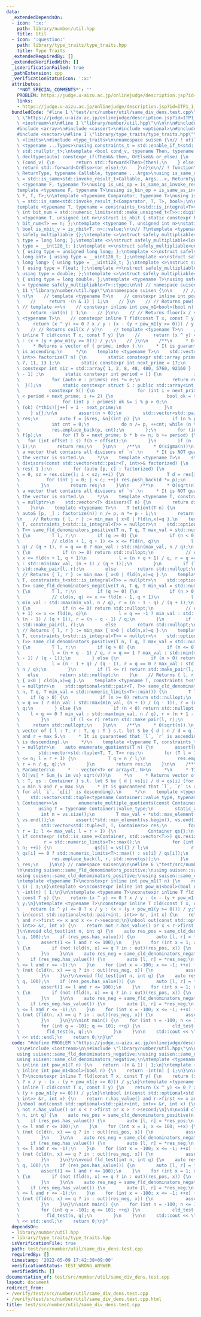 ```yaml
---
data:
  _extendedDependsOn:
  - icon: ':x:'
    path: library/number/util.hpp
    title: Util
  - icon: ':question:'
    path: library/type_traits/type_traits.hpp
    title: Type Traits
  _extendedRequiredBy: []
  _extendedVerifiedWith: []
  _isVerificationFailed: true
  _pathExtension: cpp
  _verificationStatusIcon: ':x:'
  attributes:
    '*NOT_SPECIAL_COMMENTS*': ''
    PROBLEM: https://judge.u-aizu.ac.jp/onlinejudge/description.jsp?id=ITP1_1_A
    links:
    - https://judge.u-aizu.ac.jp/onlinejudge/description.jsp?id=ITP1_1_A
  bundledCode: "#line 1 \"test/src/number/util/same_div_dens.test.cpp\"\n#define PROBLEM\
    \ \"https://judge.u-aizu.ac.jp/onlinejudge/description.jsp?id=ITP1_1_A\"\n\n#include\
    \ <iostream>\n\n#line 1 \"library/number/util.hpp\"\n\n\n\n#include <algorithm>\n\
    #include <array>\n#include <cassert>\n#include <optional>\n#include <tuple>\n\
    #include <vector>\n#line 1 \"library/type_traits/type_traits.hpp\"\n\n\n\n#include\
    \ <limits>\n#include <type_traits>\n\nnamespace suisen {\n// ! utility\ntemplate\
    \ <typename ...Types>\nusing constraints_t = std::enable_if_t<std::conjunction_v<Types...>,\
    \ std::nullptr_t>;\ntemplate <bool cond_v, typename Then, typename OrElse>\nconstexpr\
    \ decltype(auto) constexpr_if(Then&& then, OrElse&& or_else) {\n    if constexpr\
    \ (cond_v) {\n        return std::forward<Then>(then);\n    } else {\n       \
    \ return std::forward<OrElse>(or_else);\n    }\n}\n\n// ! function\ntemplate <typename\
    \ ReturnType, typename Callable, typename ...Args>\nusing is_same_as_invoke_result\
    \ = std::is_same<std::invoke_result_t<Callable, Args...>, ReturnType>;\ntemplate\
    \ <typename F, typename T>\nusing is_uni_op = is_same_as_invoke_result<T, F, T>;\n\
    template <typename F, typename T>\nusing is_bin_op = is_same_as_invoke_result<T,\
    \ F, T, T>;\n\ntemplate <typename Comparator, typename T>\nusing is_comparator\
    \ = std::is_same<std::invoke_result_t<Comparator, T, T>, bool>;\n\n// ! integral\n\
    template <typename T, typename = constraints_t<std::is_integral<T>>>\nconstexpr\
    \ int bit_num = std::numeric_limits<std::make_unsigned_t<T>>::digits;\ntemplate\
    \ <typename T, unsigned int n>\nstruct is_nbit { static constexpr bool value =\
    \ bit_num<T> == n; };\ntemplate <typename T, unsigned int n>\nstatic constexpr\
    \ bool is_nbit_v = is_nbit<T, n>::value;\n\n// ?\ntemplate <typename T>\nstruct\
    \ safely_multipliable {};\ntemplate <>\nstruct safely_multipliable<int> { using\
    \ type = long long; };\ntemplate <>\nstruct safely_multipliable<long long> { using\
    \ type = __int128_t; };\ntemplate <>\nstruct safely_multipliable<unsigned int>\
    \ { using type = unsigned long long; };\ntemplate <>\nstruct safely_multipliable<unsigned\
    \ long int> { using type = __uint128_t; };\ntemplate <>\nstruct safely_multipliable<unsigned\
    \ long long> { using type = __uint128_t; };\ntemplate <>\nstruct safely_multipliable<float>\
    \ { using type = float; };\ntemplate <>\nstruct safely_multipliable<double> {\
    \ using type = double; };\ntemplate <>\nstruct safely_multipliable<long double>\
    \ { using type = long double; };\ntemplate <typename T>\nusing safely_multipliable_t\
    \ = typename safely_multipliable<T>::type;\n\n} // namespace suisen\n\n\n#line\
    \ 11 \"library/number/util.hpp\"\n\nnamespace suisen {\n\n    // // Returns pow(-1,\
    \ n)\n    // template <typename T>\n    // constexpr inline int pow_m1(T n) {\n\
    \    //     return -(n & 1) | 1;\n    // }\n    // // Returns pow(-1, n)\n   \
    \ // template <>\n    // constexpr inline int pow_m1<bool>(bool n) {\n    // \
    \    return -int(n) | 1;\n    // }\n\n    // // Returns floor(x / y)\n    // template\
    \ <typename T>\n    // constexpr inline T fld(const T x, const T y) {\n    //\
    \     return (x ^ y) >= 0 ? x / y : (x - (y + pow_m1(y >= 0))) / y;\n    // }\n\
    \    // // Returns ceil(x / y)\n    // template <typename T>\n    // constexpr\
    \ inline T cld(const T x, const T y) {\n    //     return (x ^ y) <= 0 ? x / y\
    \ : (x + (y + pow_m1(y >= 0))) / y;\n    // }\n\n    /**\n     * O(sqrt(n))\n\
    \     * Returns a vector of { prime, index }.\n     * It is guaranteed that `prime`\
    \ is ascending.\n     */\n    template <typename T>\n    std::vector<std::pair<T,\
    \ int>> factorize(T n) {\n        static constexpr std::array primes{ 2, 3, 5,\
    \ 7, 11, 13 };\n        static constexpr int next_prime = 17;\n        static\
    \ constexpr int siz = std::array{ 1, 2, 8, 48, 480, 5760, 92160 } [primes.size()\
    \ - 1] ;\n        static constexpr int period = [] {\n            int res = 1;\n\
    \            for (auto e : primes) res *= e;\n            return res;\n      \
    \  }();\n        static constexpr struct S : public std::array<int, siz> {\n \
    \           constexpr S() {\n                for (int i = next_prime, j = 0; i\
    \ < period + next_prime; i += 2) {\n                    bool ok = true;\n    \
    \                for (int p : primes) ok &= i % p > 0;\n                    if\
    \ (ok) (*this)[j++] = i - next_prime;\n                }\n            }\n    \
    \    } s{};\n\n        assert(n > 0);\n        std::vector<std::pair<T, int>>\
    \ res;\n        auto f = [&res, &n](int p) {\n            if (n % p) return;\n\
    \            int cnt = 0;\n            do n /= p, ++cnt; while (n % p == 0);\n\
    \            res.emplace_back(p, cnt);\n        };\n        for (int p : primes)\
    \ f(p);\n        for (T b = next_prime; b * b <= n; b += period) {\n         \
    \   for (int offset : s) f(b + offset);\n        }\n        if (n != 1) res.emplace_back(n,\
    \ 1);\n        return res;\n    }\n\n    /**\n     * O(sigma(n))\n     * Returns\
    \ a vector that contains all divisors of `n`.\n     * It is NOT guaranteed that\
    \ the vector is sorted.\n     */\n    template <typename T>\n    std::vector<T>\
    \ divisors(const std::vector<std::pair<T, int>>& factorized) {\n        std::vector<T>\
    \ res{ 1 };\n        for (auto [p, c] : factorized) {\n            for (int i\
    \ = 0, sz = res.size(); i < sz; ++i) {\n                T d = res[i];\n      \
    \          for (int j = 0; j < c; ++j) res.push_back(d *= p);\n            }\n\
    \        }\n        return res;\n    }\n\n    /**\n     * O(sqrt(n))\n     * Returns\
    \ a vector that contains all divisors of `n`.\n     * It is NOT guaranteed that\
    \ the vector is sorted.\n     */\n    template <typename T, constraints_t<std::is_integral<T>>\
    \ = nullptr>\n    std::vector<T> divisors(T n) {\n        return divisors(factorize(n));\n\
    \    }\n\n    template <typename T>\n    T totient(T n) {\n        for (const\
    \ auto& [p, _] : factorize(n)) n /= p, n *= p - 1;\n        return n;\n    }\n\
    \n    // Returns { l, r } := min_max { x>0 | fld(n,x)=q }.\n    template <typename\
    \ T, constraints_t<std::is_integral<T>> = nullptr>\n    std::optional<std::pair<T,\
    \ T>> same_fld_denominators_positive(T n, T q, T max_val = std::numeric_limits<T>::max())\
    \ {\n        T l, r;\n        if (q >= 0) {\n            if (n < 0) return std::nullopt;\n\
    \            // cld(n + 1, q + 1) <= x <= fld(n, q)\n            l = (n + 1 +\
    \ q) / (q + 1), r = q == 0 ? max_val : std::min(max_val, n / q);\n        } else\
    \ {\n            if (n >= 0) return std::nullopt;\n            // cld(n, q) <=\
    \ x <= fld(n + 1, q + 1)\n            l = (n + q + 1) / q, r = q == -1 ? max_val\
    \ : std::min(max_val, (n + 1) / (q + 1));\n        }\n        if (l <= r) return\
    \ std::make_pair(l, r);\n        else        return std::nullopt;\n    }\n   \
    \ // Returns { l, r } := min_max { x<0 | fld(n,x)=q }.\n    template <typename\
    \ T, constraints_t<std::is_integral<T>> = nullptr>\n    std::optional<std::pair<T,\
    \ T>> same_fld_denominators_negative(T n, T q, T min_val = std::numeric_limits<T>::min())\
    \ {\n        T l, r;\n        if (q >= 0) {\n            if (n > 0) return std::nullopt;\n\
    \            // cld(n, q) <= x <= fld(n - 1, q + 1)\n            l = q == 0 ?\
    \ min_val : std::max(min_val, n / q), r = (n - 1 - q) / (q + 1);\n        } else\
    \ {\n            if (n <= 0) return std::nullopt;\n            // cld(n - 1, q\
    \ + 1) <= x <= fld(n, q)\n            l = q == -1 ? min_val : std::max(min_val,\
    \ (n - 1) / (q + 1)), r = (n - q - 1) / q;\n        }\n        if (l <= r) return\
    \ std::make_pair(l, r);\n        else        return std::nullopt;\n    }\n   \
    \ // Returns { l, r } := min_max { x>0 | cld(n,x)=q }.\n    template <typename\
    \ T, constraints_t<std::is_integral<T>> = nullptr>\n    std::optional<std::pair<T,\
    \ T>> same_cld_denominators_positive(T n, T q, T max_val = std::numeric_limits<T>::max())\
    \ {\n        T l, r;\n        if (q > 0) {\n            if (n <= 0) return std::nullopt;\n\
    \            l = (n + q - 1) / q, r = q == 1 ? max_val : std::min(max_val, (n\
    \ - 1) / (q - 1));\n        } else {\n            if (n > 0) return std::nullopt;\n\
    \            l = (n - 1 + q) / (q - 1), r = q == 0 ? max_val : std::min(max_val,\
    \ n / q);\n        }\n        if (l <= r) return std::make_pair(l, r);\n     \
    \   else        return std::nullopt;\n    }\n    // Returns { l, r } := min_max\
    \ { x<0 | cld(n,x)=q }.\n    template <typename T, constraints_t<std::is_integral<T>>\
    \ = nullptr>\n    std::optional<std::pair<T, T>> same_cld_denominators_negative(T\
    \ n, T q, T min_val = std::numeric_limits<T>::min()) {\n        T l, r;\n    \
    \    if (q > 0) {\n            if (n >= 0) return std::nullopt;\n            l\
    \ = q == 1 ? min_val : std::max(min_val, (n + 1) / (q - 1)), r = (n - q + 1) /\
    \ q;\n        } else {\n            if (n < 0) return std::nullopt;\n        \
    \    l = q == 0 ? min_val : std::max(min_val, n / q), r = (n + 1 - q) / (q - 1);\n\
    \        }\n        if (l <= r) return std::make_pair(l, r);\n        else   \
    \     return std::nullopt;\n    }\n\n    /**\n     * O(sqrt(n)).\n     * Returns\
    \ vector of { l : T, r : T, q : T } s.t. let S be { d | n / d = q }, l = min S\
    \ and r = max S.\n     * It is guaranteed that `l`, `r` is ascending (i.e. `q`\
    \ is descending).\n     */\n    template <typename T, constraints_t<std::is_integral<T>>\
    \ = nullptr>\n    auto enumerate_quotients(T n) {\n        assert(0 <= n);\n \
    \       std::vector<std::tuple<T, T, T>> res;\n        for (T l = 1, r = 1; l\
    \ <= n; l = r + 1) {\n            T q = n / l;\n            res.emplace_back(l,\
    \ r = n / q, q);\n        }\n        return res;\n    }\n\n    /**\n     * Template\
    \ Parameter:\n     *  - vector<T> or array<T, N>\n     *\n     * Time Complexity:\
    \ O(|vs| * Sum_{v in vs} sqrt(v))\n     *\n     * Returns vector of { l : T, r\
    \ : T, qs : Container } s.t. let S be { d | vs[i] / d = qs[i] (for all i) }, l\
    \ = min S and r = max S\n     * It is guaranteed that `l`, `r` is ascending (i.e.\
    \ for all `i`, `q[i]` is descending).\n     */\n    template <typename Container>\n\
    \    std::vector<std::tuple<typename Container::value_type, typename Container::value_type,\
    \ Container>>\n        enumerate_multiple_quotients(const Container& vs) {\n \
    \       using T = typename Container::value_type;\n        static_assert(std::is_integral_v<T>);\n\
    \        int n = vs.size();\n        T max_val = *std::max_element(vs.begin(),\
    \ vs.end());\n        assert(*std::min_element(vs.begin(), vs.end()) >= 0);\n\
    \        std::vector<std::tuple<T, T, Container>> res;\n        for (T l = 1,\
    \ r = 1; l <= max_val; l = r + 1) {\n            Container qs{};\n           \
    \ if constexpr (std::is_same_v<Container, std::vector<T>>) qs.resize(n);\n   \
    \         r = std::numeric_limits<T>::max();\n            for (int i = 0; i <\
    \ n; ++i) {\n                qs[i] = vs[i] / l;\n                r = std::min(r,\
    \ qs[i] == 0 ? std::numeric_limits<T>::max() : vs[i] / qs[i]);\n            }\n\
    \            res.emplace_back(l, r, std::move(qs));\n        }\n        return\
    \ res;\n    }\n\n} // namespace suisen\n\n\n#line 6 \"test/src/number/util/same_div_dens.test.cpp\"\
    \n\nusing suisen::same_fld_denominators_positive;\nusing suisen::same_fld_denominators_negative;\n\
    using suisen::same_cld_denominators_positive;\nusing suisen::same_cld_denominators_negative;\n\
    \ntemplate <typename T>\nconstexpr inline int pow_m1(T n) {\n    return -(n &\
    \ 1) | 1;\n}\ntemplate <>\nconstexpr inline int pow_m1<bool>(bool n) {\n    return\
    \ -int(n) | 1;\n}\n\ntemplate <typename T>\nconstexpr inline T fld(const T x,\
    \ const T y) {\n    return (x ^ y) >= 0 ? x / y : (x - (y + pow_m1(y >= 0))) /\
    \ y;\n}\ntemplate <typename T>\nconstexpr inline T cld(const T x, const T y) {\n\
    \    return (x ^ y) <= 0 ? x / y : (x + (y + pow_m1(y >= 0))) / y;\n}\n\nbool\
    \ in(const std::optional<std::pair<int, int>> &r, int x) {\n    return r.has_value()\
    \ and r->first <= x and x <= r->second;\n}\nbool out(const std::optional<std::pair<int,\
    \ int>> &r, int x) {\n    return not r.has_value() or x < r->first or x > r->second;\n\
    }\n\nvoid cld_test(int n, int q) {\n    auto res_pos = same_cld_denominators_positive(n,\
    \ q, 100);\n    if (res_pos.has_value()) {\n        auto [l, r] = *res_pos;\n\
    \        assert(1 <= l and r <= 100);\n    }\n    for (int x = 1; x <= 100; ++x)\
    \ {\n        if (not (cld(n, x) == q ? in : out)(res_pos, x)) {\n            assert(false);\n\
    \        }\n    }\n\n    auto res_neg = same_cld_denominators_negative(n, q, -100);\n\
    \    if (res_neg.has_value()) {\n        auto [l, r] = *res_neg;\n        assert(-100\
    \ <= l and r <= -1);\n    }\n    for (int x = -100; x <= -1; ++x) {\n        if\
    \ (not (cld(n, x) == q ? in : out)(res_neg, x)) {\n            assert(false);\n\
    \        }\n    }\n}\n\nvoid fld_test(int n, int q) {\n    auto res_pos = same_fld_denominators_positive(n,\
    \ q, 100);\n    if (res_pos.has_value()) {\n        auto [l, r] = *res_pos;\n\
    \        assert(1 <= l and r <= 100);\n    }\n    for (int x = 1; x <= 100; ++x)\
    \ {\n        if (not (fld(n, x) == q ? in : out)(res_pos, x)) {\n            assert(false);\n\
    \        }\n    }\n\n    auto res_neg = same_fld_denominators_negative(n, q, -100);\n\
    \    if (res_neg.has_value()) {\n        auto [l, r] = *res_neg;\n        assert(-100\
    \ <= l and r <= -1);\n    }\n    for (int x = -100; x <= -1; ++x) {\n        if\
    \ (not (fld(n, x) == q ? in : out)(res_neg, x)) {\n            assert(false);\n\
    \        }\n    }\n}\n\nint main() {\n    for (int n = -100; n <= 100; ++n) {\n\
    \        for (int q = -101; q <= 101; ++q) {\n            cld_test(n, q);\n  \
    \          fld_test(n, q);\n        }\n    }\n\n    std::cout << \"Hello World\"\
    \ << std::endl;\n    return 0;\n}\n"
  code: "#define PROBLEM \"https://judge.u-aizu.ac.jp/onlinejudge/description.jsp?id=ITP1_1_A\"\
    \n\n#include <iostream>\n\n#include \"library/number/util.hpp\"\n\nusing suisen::same_fld_denominators_positive;\n\
    using suisen::same_fld_denominators_negative;\nusing suisen::same_cld_denominators_positive;\n\
    using suisen::same_cld_denominators_negative;\n\ntemplate <typename T>\nconstexpr\
    \ inline int pow_m1(T n) {\n    return -(n & 1) | 1;\n}\ntemplate <>\nconstexpr\
    \ inline int pow_m1<bool>(bool n) {\n    return -int(n) | 1;\n}\n\ntemplate <typename\
    \ T>\nconstexpr inline T fld(const T x, const T y) {\n    return (x ^ y) >= 0\
    \ ? x / y : (x - (y + pow_m1(y >= 0))) / y;\n}\ntemplate <typename T>\nconstexpr\
    \ inline T cld(const T x, const T y) {\n    return (x ^ y) <= 0 ? x / y : (x +\
    \ (y + pow_m1(y >= 0))) / y;\n}\n\nbool in(const std::optional<std::pair<int,\
    \ int>> &r, int x) {\n    return r.has_value() and r->first <= x and x <= r->second;\n\
    }\nbool out(const std::optional<std::pair<int, int>> &r, int x) {\n    return\
    \ not r.has_value() or x < r->first or x > r->second;\n}\n\nvoid cld_test(int\
    \ n, int q) {\n    auto res_pos = same_cld_denominators_positive(n, q, 100);\n\
    \    if (res_pos.has_value()) {\n        auto [l, r] = *res_pos;\n        assert(1\
    \ <= l and r <= 100);\n    }\n    for (int x = 1; x <= 100; ++x) {\n        if\
    \ (not (cld(n, x) == q ? in : out)(res_pos, x)) {\n            assert(false);\n\
    \        }\n    }\n\n    auto res_neg = same_cld_denominators_negative(n, q, -100);\n\
    \    if (res_neg.has_value()) {\n        auto [l, r] = *res_neg;\n        assert(-100\
    \ <= l and r <= -1);\n    }\n    for (int x = -100; x <= -1; ++x) {\n        if\
    \ (not (cld(n, x) == q ? in : out)(res_neg, x)) {\n            assert(false);\n\
    \        }\n    }\n}\n\nvoid fld_test(int n, int q) {\n    auto res_pos = same_fld_denominators_positive(n,\
    \ q, 100);\n    if (res_pos.has_value()) {\n        auto [l, r] = *res_pos;\n\
    \        assert(1 <= l and r <= 100);\n    }\n    for (int x = 1; x <= 100; ++x)\
    \ {\n        if (not (fld(n, x) == q ? in : out)(res_pos, x)) {\n            assert(false);\n\
    \        }\n    }\n\n    auto res_neg = same_fld_denominators_negative(n, q, -100);\n\
    \    if (res_neg.has_value()) {\n        auto [l, r] = *res_neg;\n        assert(-100\
    \ <= l and r <= -1);\n    }\n    for (int x = -100; x <= -1; ++x) {\n        if\
    \ (not (fld(n, x) == q ? in : out)(res_neg, x)) {\n            assert(false);\n\
    \        }\n    }\n}\n\nint main() {\n    for (int n = -100; n <= 100; ++n) {\n\
    \        for (int q = -101; q <= 101; ++q) {\n            cld_test(n, q);\n  \
    \          fld_test(n, q);\n        }\n    }\n\n    std::cout << \"Hello World\"\
    \ << std::endl;\n    return 0;\n}"
  dependsOn:
  - library/number/util.hpp
  - library/type_traits/type_traits.hpp
  isVerificationFile: true
  path: test/src/number/util/same_div_dens.test.cpp
  requiredBy: []
  timestamp: '2022-05-09 17:42:38+09:00'
  verificationStatus: TEST_WRONG_ANSWER
  verifiedWith: []
documentation_of: test/src/number/util/same_div_dens.test.cpp
layout: document
redirect_from:
- /verify/test/src/number/util/same_div_dens.test.cpp
- /verify/test/src/number/util/same_div_dens.test.cpp.html
title: test/src/number/util/same_div_dens.test.cpp
---
```

